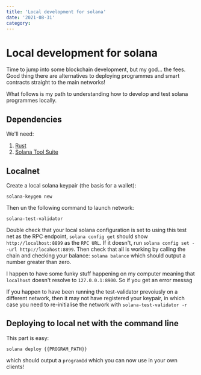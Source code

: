 ```yaml
---
title: 'Local development for solana'
date: '2021-08-31'
category:
---
```


# Local development for solana

Time to jump into some blockchain development, but my god... the fees. Good thing there are alternatives to deploying programmes and smart contracts straight to the main networks!

What follows is my path to understanding how to develop and test solana programmes locally.

## Dependencies

We'll need:

1. [Rust](https://doc.rust-lang.org/stable/book/ch01-01-installation.html)
2. [Solana Tool Suite](https://docs.solana.com/cli/install-solana-cli-tools)

## Localnet

Create a local solana keypair (the basis for a wallet):

```shell
solana-keygen new
```

Then un the following command to launch network:

```shell
solana-test-validator
```

Double check that your local solana configuration is set to using this test net as the RPC endpoint, `solana config get` should show `http://localhost:8899` as the `RPC URL`. If it doesn't, run `solana config set --url http://locahost:8899`. Then check that all is working by calling the chain and checking your balance: `solana balance` which should output a number greater than zero.

I happen to have some funky stuff happening on my computer meaning that `localhost` doesn't resolve to `127.0.0.1:8900`. So if you get an error messag

If you happen to have been running the test-validator prevoiusly on a different network, then it may not have registered your keypair, in which case you need to re-initialise the network with `solana-test-validator -r`

## Deploying to local net with the command line

This part is easy:

```shell
solana deploy {{PROGRAM_PATH}}
```

which should output a `programId` which you can now use in your own clients!
